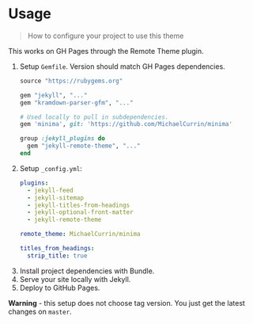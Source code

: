 # Usage
> How to configure your project to use this theme

This works on GH Pages through the Remote Theme plugin.


1. Setup `Gemfile`. Version should match GH Pages dependencies.
    ```ruby
    source "https://rubygems.org"

    gem "jekyll", "..."
    gem "kramdown-parser-gfm", "..."

    # Used locally to pull in subdependencies.
    gem 'minima', git: 'https://github.com/MichaelCurrin/minima'

    group :jekyll_plugins do
      gem "jekyll-remote-theme", "..."
    end
    ```
2. Setup `_config.yml`:
    ```yaml
    plugins:
      - jekyll-feed
      - jekyll-sitemap
      - jekyll-titles-from-headings
      - jekyll-optional-front-matter
      - jekyll-remote-theme

    remote_theme: MichaelCurrin/minima

    titles_from_headings:
      strip_title: true
    ```
3. Install project dependencies with Bundle.
4. Serve your site locally with Jekyll.
5. Deploy to GitHub Pages.


**Warning** - this setup does not choose tag version. You just get the latest changes on `master`.
